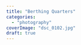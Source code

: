 ```yaml
---
title: "Berthing Quarters"
categories: 
  - "photography"
coverImage: "dsc_0102.jpg"
draft: true
---
```



